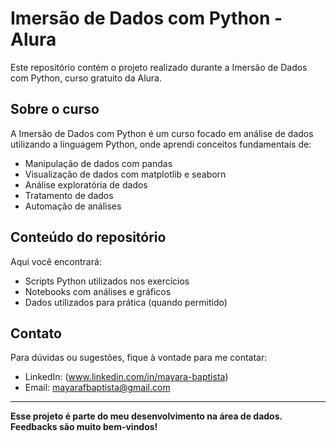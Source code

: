 # Imersão de Dados com Python - Alura

Este repositório contém o projeto realizado durante a Imersão de Dados com Python, curso gratuito da Alura.

## Sobre o curso

A Imersão de Dados com Python é um curso focado em análise de dados utilizando a linguagem Python, onde aprendi conceitos fundamentais de:

- Manipulação de dados com pandas
- Visualização de dados com matplotlib e seaborn
- Análise exploratória de dados
- Tratamento de dados
- Automação de análises

## Conteúdo do repositório

Aqui você encontrará:

- Scripts Python utilizados nos exercícios
- Notebooks com análises e gráficos
- Dados utilizados para prática (quando permitido)


## Contato

Para dúvidas ou sugestões, fique à vontade para me contatar:

- LinkedIn: (www.linkedin.com/in/mayara-baptista)
- Email: mayarafbaptista@gmail.com

---

**Esse projeto é parte do meu desenvolvimento na área de dados. Feedbacks são muito bem-vindos!**
